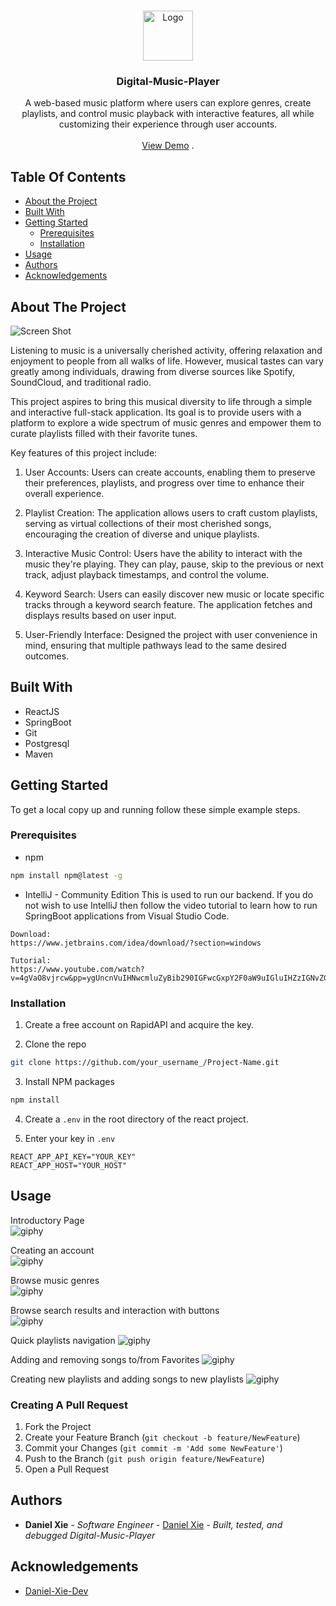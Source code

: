 <br/>
<p align="center">
  <a href="https://github.com/Daniel-Xie-Dev/Digital-Music-Player">
    <img src="https://m.media-amazon.com/images/I/51Ib3jYSStL._AC_UF894,1000_QL80_.jpg" alt="Logo" width="80" height="80">
  </a>

  <h3 align="center">Digital-Music-Player</h3>

  <p align="center">
    A web-based music platform where users can explore genres, create playlists, and control music playback with interactive features, all while customizing their experience through user accounts.
    <br/>
    <br/>
    <a href="https://youtu.be/-dwJMP6gUmk">View Demo</a>
    .
  </p>
</p>

## Table Of Contents

* [About the Project](#about-the-project)
* [Built With](#built-with)
* [Getting Started](#getting-started)
  * [Prerequisites](#prerequisites)
  * [Installation](#installation)
* [Usage](#usage)
* [Authors](#authors)
* [Acknowledgements](#acknowledgements)

## About The Project

![Screen Shot](https://github.com/Daniel-Xie-Dev/HackBright/assets/74045563/d7fb5a94-e132-45af-90c9-198e7fa3dba2)

Listening to music is a universally cherished activity, offering relaxation and enjoyment to people from all walks of life. However, musical tastes can vary greatly among individuals, drawing from diverse sources like Spotify, SoundCloud, and traditional radio.

This project aspires to bring this musical diversity to life through a simple and interactive full-stack application. Its goal is to provide users with a platform to explore a wide spectrum of music genres and empower them to curate playlists filled with their favorite tunes.

Key features of this project include:

1. User Accounts: Users can create accounts, enabling them to preserve their preferences, playlists, and progress over time to enhance their overall experience.

2. Playlist Creation: The application allows users to craft custom playlists, serving as virtual collections of their most cherished songs, encouraging the creation of diverse and unique playlists.

3. Interactive Music Control: Users have the ability to interact with the music they're playing. They can play, pause, skip to the previous or next track, adjust playback timestamps, and control the volume. 

4. Keyword Search: Users can easily discover new music or locate specific tracks through a keyword search feature. The application fetches and displays results based on user input.

5. User-Friendly Interface: Designed the project with user convenience in mind, ensuring that multiple pathways lead to the same desired outcomes.

## Built With

- ReactJS
- SpringBoot
- Git
- Postgresql
- Maven

## Getting Started

To get a local copy up and running follow these simple example steps.

### Prerequisites

* npm

```sh
npm install npm@latest -g
```

* IntelliJ - Community Edition
This is used to run our backend. If you do not wish to use IntelliJ then follow the video tutorial to learn how to run SpringBoot applications from Visual Studio Code.

```
Download: 
https://www.jetbrains.com/idea/download/?section=windows

Tutorial:
https://www.youtube.com/watch?v=4gVaO8vjrcw&pp=ygUncnVuIHNwcmluZyBib290IGFwcGxpY2F0aW9uIGluIHZzIGNvZGUg
``` 

### Installation

1. Create a free account on RapidAPI and acquire the key.

2. Clone the repo

```sh
git clone https://github.com/your_username_/Project-Name.git
```

3. Install NPM packages

```sh
npm install
```
4. Create a `.env` in the root directory of the react project.

5. Enter your key in `.env`

```
REACT_APP_API_KEY="YOUR_KEY"
REACT_APP_HOST="YOUR_HOST"
```

## Usage

Introductory Page  
![giphy](https://github.com/Daniel-Xie-Dev/HackBright/assets/74045563/269eca52-ddac-4f01-be69-9a3b57d8ba00)

Creating an account  
![giphy](https://github.com/Daniel-Xie-Dev/HackBright/assets/74045563/5ea86bf2-d620-4e92-94b2-8ae8bd1954b9)

Browse music genres  
![giphy](https://github.com/Daniel-Xie-Dev/HackBright/assets/74045563/a04a4857-99a9-44d4-8373-ab14197275b3)

Browse search results and interaction with buttons  
![giphy](https://github.com/Daniel-Xie-Dev/HackBright/assets/74045563/62cb8cb3-0d4b-40eb-8667-6ad89a2932c4)

Quick playlists navigation
![giphy](https://github.com/Daniel-Xie-Dev/HackBright/assets/74045563/b556b020-4df2-4043-a607-9b6542a4dc51)

Adding and removing songs to/from Favorites
![giphy](https://github.com/Daniel-Xie-Dev/HackBright/assets/74045563/759a0d08-6149-48c5-9eaa-3a414814efd9)

Creating new playlists and adding songs to new playlists
![giphy](https://github.com/Daniel-Xie-Dev/HackBright/assets/74045563/9b066371-dbd7-446f-912e-436badc2edaa)



### Creating A Pull Request

1. Fork the Project
2. Create your Feature Branch (`git checkout -b feature/NewFeature`)
3. Commit your Changes (`git commit -m 'Add some NewFeature'`)
4. Push to the Branch (`git push origin feature/NewFeature`)
5. Open a Pull Request

## Authors

* **Daniel Xie** - *Software Engineer* - [Daniel Xie](https://github.com/Daniel-Xie-Dev) - *Built, tested, and debugged Digital-Music-Player*

## Acknowledgements

* [Daniel-Xie-Dev](https://github.com/Daniel-Xie-Dev)

